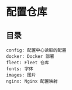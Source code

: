 # 配置仓库

## 目录
	config: 配置中心读取的配置
	docker: Docker 部署
	fleet: Fleet 仓库
	fonts: 字体
	images: 图片
	nginx: Nginx 配置映射